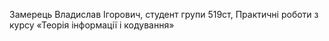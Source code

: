 Замерець Владислав Ігорович, студент групи 519ст,
Практичні роботи з курсу «Теорія інформації і кодування»
